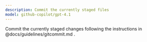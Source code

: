 ```yaml
---
description: Commit the currently staged files
model: github-copilot/gpt-4.1
---
```


Commit the currently staged changes following the instructions in
@docs/guidelines/gitcommit.md .
